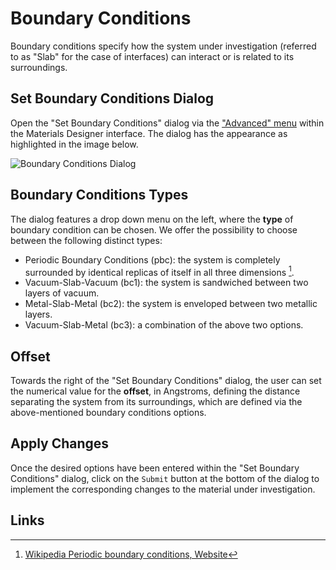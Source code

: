 # Boundary Conditions

Boundary conditions specify how the system under investigation (referred to as "Slab" for the case of interfaces) can interact or is related to its surroundings.

## Set Boundary Conditions Dialog

Open the "Set Boundary Conditions" dialog via the ["Advanced" menu](../advanced.md) within the Materials Designer interface. The dialog has the appearance as highlighted in the image below.

![Boundary Conditions Dialog](../../../images/materials-designer/boundary-conditions.png "Boundary Conditions Dialog")

## Boundary Conditions Types

The dialog features a drop down menu on the left, where the **type** of boundary condition can be chosen. We offer the possibility to choose between the following distinct types:

- Periodic Boundary Conditions (pbc): the system is completely surrounded by identical replicas of itself in all three dimensions [^1].
- Vacuum-Slab-Vacuum (bc1): the system is sandwiched between two layers of vacuum.
- Metal-Slab-Metal (bc2): the system is enveloped between two metallic layers.
- Vacuum-Slab-Metal (bc3): a combination of the above two options.

## Offset

Towards the right of the "Set Boundary Conditions" dialog, the user can set the numerical value for the **offset**, in Angstroms, defining the distance separating the system from its surroundings, which are defined via the above-mentioned boundary conditions options.

## Apply Changes

Once the desired options have been entered within the "Set Boundary Conditions" dialog, click on the `Submit` button at the bottom of the dialog to implement the corresponding changes to the material under investigation.

## Links

[^1]: [Wikipedia Periodic boundary conditions, Website](https://en.wikipedia.org/wiki/Periodic_boundary_conditions)
